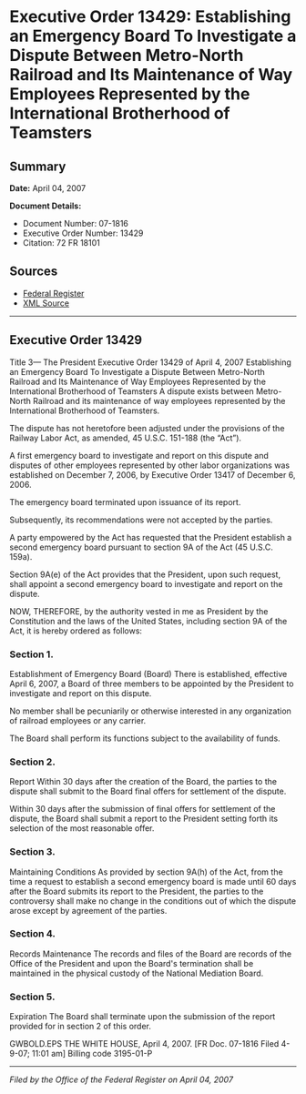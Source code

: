# Executive Order 13429: Establishing an Emergency Board To Investigate a Dispute Between Metro-North Railroad and Its Maintenance of Way Employees Represented by the International Brotherhood of Teamsters

## Summary

**Date:** April 04, 2007

**Document Details:**
- Document Number: 07-1816
- Executive Order Number: 13429
- Citation: 72 FR 18101

## Sources
- [Federal Register](https://www.federalregister.gov/documents/2007/04/10/07-1816/establishing-an-emergency-board-to-investigate-a-dispute-between-metro-north-railroad-and-its)
- [XML Source](https://www.federalregister.gov/documents/full_text/xml/2007/04/10/07-1816.xml)

---

## Executive Order 13429

Title 3—
The President
Executive Order 13429 of April 4, 2007
Establishing an Emergency Board To Investigate a Dispute Between Metro-North Railroad and Its Maintenance of Way Employees Represented by the International Brotherhood of Teamsters
A dispute exists between Metro-North Railroad and its maintenance of way employees represented by the International Brotherhood of Teamsters.

The dispute has not heretofore been adjusted under the provisions of the Railway Labor Act, as amended, 45 U.S.C. 151-188 (the “Act”).

A first emergency board to investigate and report on this dispute and disputes of other employees represented by other labor organizations was established on December 7, 2006, by Executive Order 13417 of December 6, 2006.

The emergency board terminated upon issuance of its report.

Subsequently, its recommendations were not accepted by the parties.

A party empowered by the Act has requested that the President establish a second emergency board pursuant to section 9A of the Act (45 U.S.C. 159a).

Section 9A(e) of the Act provides that the President, upon such request, shall appoint a second emergency board to investigate and report on the dispute.

NOW, THEREFORE, by the authority vested in me as President by the Constitution and the laws of the United States, including section 9A of the Act, it is hereby ordered as follows: 
### Section 1.

Establishment of Emergency Board (Board) There is established, effective April 6, 2007, a Board of three members to be appointed by the President to investigate and report on this dispute.

No member shall be pecuniarily or otherwise interested in any organization of railroad employees or any carrier.

The Board shall perform its functions subject to the availability of funds. 
### Section 2.

Report Within 30 days after the creation of the Board, the parties to the dispute shall submit to the Board final offers for settlement of the dispute.

Within 30 days after the submission of final offers for settlement of the dispute, the Board shall submit a report to the President setting forth its selection of the most reasonable offer. 
### Section 3.

Maintaining Conditions As provided by section 9A(h) of the Act, from the time a request to establish a second emergency board is made until 60 days after the Board submits its report to the President, the parties to the controversy shall make no change in the conditions out of which the dispute arose except by agreement of the parties. 
### Section 4.

Records Maintenance The records and files of the Board are records of the Office of the President and upon the Board's termination shall be maintained in the physical custody of the National Mediation Board. 
### Section 5.

Expiration The Board shall terminate upon the submission of the report provided for in section 2 of this order.

GWBOLD.EPS
THE WHITE HOUSE,
April 4, 2007. 
[FR Doc. 07-1816
Filed 4-9-07; 11:01 am]
Billing code 3195-01-P

---

*Filed by the Office of the Federal Register on April 04, 2007*
